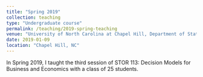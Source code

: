 ```yaml
---
title: "Spring 2019"
collection: teaching
type: "Undergraduate course"
permalink: /teaching/2019-spring-teaching
venue: "University of North Carolina at Chapel Hill, Department of Statistics and Operations Research"
date: 2019-01-09
location: "Chapel Hill, NC"
---
```


In Spring 2019, I taught the third session of STOR 113: Decision Models for Business and Economics with a class of 25 students.
